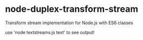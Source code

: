 # node-duplex-transform-stream
Transform stream implementation for Node.js with ES6 classes

use 'node textstreams.js text' to see output!

